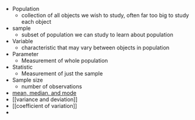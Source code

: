 
- Population
	- collection of all objects we wish to study, often far too big to study each object
- sample
	- subset of population we can study to learn about population
- Variable
	- characteristic that may vary between objects in population
- Parameter
	- Measurement of whole population
- Statistic
	- Measurement of just the sample
- Sample size
	- number of observations
- [mean, median, and mode](Mean,%20Median,%20Mode.md) 
- [[variance and deviation]] 
- [[coefficient of variation]]
- 